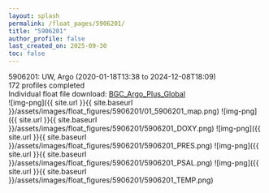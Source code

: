 ```yaml
---
layout: splash
permalink: /float_pages/5906201/
title: "5906201"
author_profile: false
last_created_on: 2025-09-30
toc: false
---
```

 
5906201: UW, Argo (2020-01-18T13:38 to 2024-12-08T18:09)\
172 profiles completed\
Individual float file download: [BGC_Argo_Plus_Global](https://ftp.soest.hawaii.edu/bgc_argo_plus/Individual_Floats/outliers_removed/5906201_Sprof_processed.nc)\
![img-png]({{ site.url }}{{ site.baseurl }}/assets/images/float_figures/5906201/01_5906201_map.png)
![img-png]({{ site.url }}{{ site.baseurl }}/assets/images/float_figures/5906201/5906201_DOXY.png)
![img-png]({{ site.url }}{{ site.baseurl }}/assets/images/float_figures/5906201/5906201_PRES.png)
![img-png]({{ site.url }}{{ site.baseurl }}/assets/images/float_figures/5906201/5906201_PSAL.png)
![img-png]({{ site.url }}{{ site.baseurl }}/assets/images/float_figures/5906201/5906201_TEMP.png)
